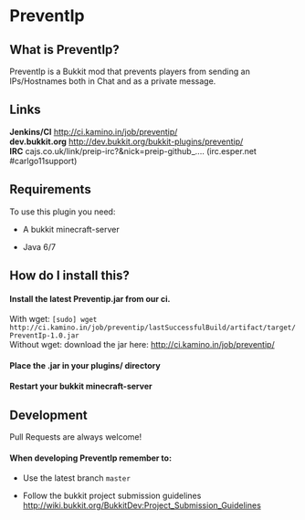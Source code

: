 PreventIp
=========

## What is PreventIp?

PreventIp is a Bukkit mod that prevents players from sending an IPs/Hostnames both in Chat and as a private message.<br>

## Links

**Jenkins/CI** http://ci.kamino.in/job/preventip/<br>
**dev.bukkit.org** http://dev.bukkit.org/bukkit-plugins/preventip/<br>
**IRC** cajs.co.uk/link/preip-irc?&nick=preip-github_.... (irc.esper.net #carlgo11support)<br>

## Requirements

To use this plugin you need:

* A bukkit minecraft-server

* Java 6/7

## How do I install this?

#### Install the latest Preventip.jar from our ci.<br>

With wget: `[sudo] wget http://ci.kamino.in/job/preventip/lastSuccessfulBuild/artifact/target/PreventIp-1.0.jar` <br>
Without wget: download the jar here: http://ci.kamino.in/job/preventip/<br>

#### Place the .jar in your plugins/ directory

#### Restart your bukkit minecraft-server

## Development

Pull Requests are always welcome!

#### When developing PreventIp remember to:

* Use the latest branch `master`

* Follow the bukkit project submission guidelines http://wiki.bukkit.org/BukkitDev:Project_Submission_Guidelines
